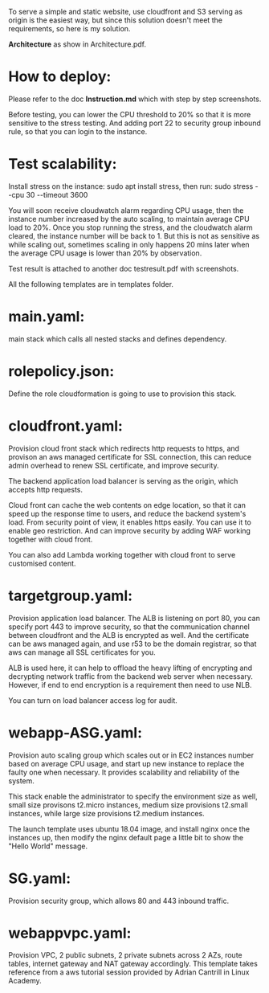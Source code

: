 To serve a simple and static website, use cloudfront and S3 serving as origin is the easiest way, but since this solution doesn't meet the requirements, so here is my solution.

**Architecture** as show in Architecture.pdf.

# How to deploy:
Please refer to the doc **Instruction.md** which with step by step screenshots.

Before testing, you can lower the CPU threshold to 20% so that it is more sensitive to the stress testing.
And adding port 22 to security group inbound rule, so that you can login to the instance.

# Test scalability:
Install stress on the instance: sudo apt install stress,
then run: sudo stress --cpu 30 --timeout 3600

You will soon receive cloudwatch alarm regarding CPU usage, then the instance number increased by the auto scaling, to maintain average CPU load to 20%.
Once you stop running the stress, and the cloudwatch alarm cleared, the instance number will be back to 1. But this is not as sensitive as while scaling out, sometimes scaling in only happens 20 mins later when the average CPU usage is lower than 20% by observation.

Test result is attached to another doc testresult.pdf with screenshots.

All the following templates are in templates folder.

# main.yaml:
main stack which calls all nested stacks and defines dependency.

# rolepolicy.json:
Define the role cloudformation is going to use to provision this stack.

# cloudfront.yaml:
Provision cloud front stack which redirects http requests to https, and provison an aws managed certificate for SSL connection, this can reduce admin overhead to renew SSL certificate, and improve security.

The backend application load balancer is serving as the origin, which accepts http requests.

Cloud front can cache the web contents on edge location, so that it can speed up the response time to users, and reduce the backend system's load. From security point of view, it enables https easily.
You can use it to enable geo restriction.
And can improve security by adding WAF working together with cloud front.

You can also add Lambda working together with cloud front to serve customised content.

# targetgroup.yaml:
Provision application load balancer.
The ALB is listening on port 80, you can specify port 443 to improve security, so that the communication channel between cloudfront and the ALB is encrypted as well. And the certificate can be aws managed again, and use r53 to be the domain registrar, so that aws can manage all SSL certificates for you.

ALB is used here, it can help to offload the heavy lifting of encrypting and decrypting network traffic from the backend web server when necessary.
However, if end to end encryption is a requirement then need to use NLB.

You can turn on load balancer access log for audit.

# webapp-ASG.yaml:
Provision auto scaling group which scales out or in EC2 instances number based on average CPU usage, and start up new instance to replace the faulty one when necessary. It provides scalability and reliability of the system.

This stack enable the administrator to specify the environment size as well, small size provisons t2.micro instances, medium size provisions t2.small instances, while large size provisions t2.medium instances.

The launch template uses ubuntu 18.04 image, and install nginx once the instances up, then modify the nginx default page a little bit to show the "Hello World" message.

# SG.yaml:
Provision security group, which allows 80 and 443 inbound traffic.

# webappvpc.yaml:
Provision VPC, 2 public subnets, 2 private subnets across 2 AZs, route tables, internet gateway and NAT gateway accordingly.
This template takes reference from a aws tutorial session provided by Adrian Cantrill in Linux Academy.



